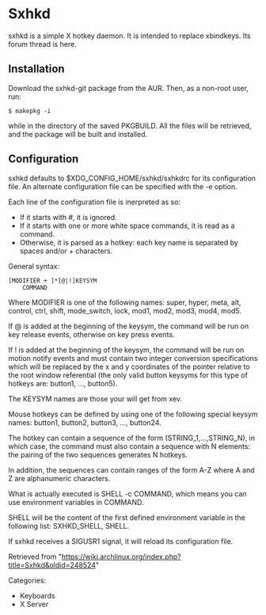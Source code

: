 Sxhkd
=====

sxhkd is a simple X hotkey daemon. It is intended to replace xbindkeys.
Its forum thread is here.

Installation
------------

Download the sxhkd-git package from the AUR. Then, as a non-root user,
run:

    $ makepkg -i

while in the directory of the saved PKGBUILD. All the files will be
retrieved, and the package will be built and installed.

Configuration
-------------

sxhkd defaults to $XDG_CONFIG_HOME/sxhkd/sxhkdrc for its configuration
file. An alternate configuration file can be specified with the -e
option.

Each line of the configuration file is inerpreted as so:

-   If it starts with #, it is ignored.
-   If it starts with one or more white space commands, it is read as a
    command.
-   Otherwise, it is parsed as a hotkey: each key name is separated by
    spaces and/or + characters.

General syntax:

    [MODIFIER + ]*[@|!]KEYSYM
        COMMAND

Where MODIFIER is one of the following names: super, hyper, meta, alt,
control, ctrl, shift, mode_switch, lock, mod1, mod2, mod3, mod4, mod5.

If @ is added at the beginning of the keysym, the command will be run on
key release events, otherwise on key press events.

If ! is added at the beginning of the keysym, the command will be run on
motion notify events and must contain two integer conversion
specifications which will be replaced by the x and y coordinates of the
pointer relative to the root window referential (the only valid button
keysyms for this type of hotkeys are: button1, ..., button5).

The KEYSYM names are those your will get from xev.

Mouse hotkeys can be defined by using one of the following special
keysym names: button1, button2, button3, ..., button24.

The hotkey can contain a sequence of the form (STRING_1,…,STRING_N), in
which case, the command must also contain a sequence with N elements:
the pairing of the two sequences generates N hotkeys.

In addition, the sequences can contain ranges of the form A-Z where A
and Z are alphanumeric characters.

What is actually executed is SHELL -c COMMAND, which means you can use
environment variables in COMMAND.

SHELL will be the content of the first defined environment variable in
the following list: SXHKD_SHELL, SHELL.

If sxhkd receives a SIGUSR1 signal, it will reload its configuration
file.

Retrieved from
"https://wiki.archlinux.org/index.php?title=Sxhkd&oldid=248524"

Categories:

-   Keyboards
-   X Server
